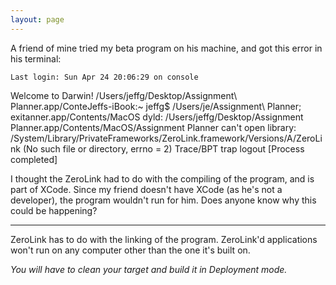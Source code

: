 ```yaml
---
layout: page
---
```




A friend of mine tried my beta program on his machine, and got this error in his terminal:

    Last login: Sun Apr 24 20:06:29 on console
Welcome to Darwin!
/Users/jeffg/Desktop/Assignment\ Planner.app/ConteJeffs-iBook:~ jeffg$ /Users/je/Assignment\ Planner; exitanner.app/Contents/MacOS 
dyld: /Users/jeffg/Desktop/Assignment Planner.app/Contents/MacOS/Assignment Planner can't open library: /System/Library/PrivateFrameworks/ZeroLink.framework/Versions/A/ZeroLink  (No such file or directory, errno = 2)
Trace/BPT trap
logout
[Process completed]

I thought the ZeroLink had to do with the compiling of the program, and is part of XCode.  Since my friend doesn't have XCode (as he's not a developer), the program wouldn't run for him.  Does anyone know why this could be happening?

----

ZeroLink has to do with the linking of the program. ZeroLink'd applications won't run on any computer other than the one it's built on.

*You will have to clean your target and build it in Deployment mode.*
